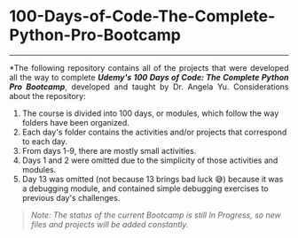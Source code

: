 # 100-Days-of-Code-The-Complete-Python-Pro-Bootcamp
---
<p style = "text-align: justify;">*The following repository contains all of the projects that were developed all the way to complete <em><strong>Udemy's 100 Days of Code: The Complete Python Pro Bootcamp</strong></em>, developed and taught by Dr. Angela Yu.
<bold>Considerations about the repository:</bold>

1. The course is divided into 100 days, or modules, which follow the way folders have been organized.
2. Each day's folder contains the activities and/or projects that correspond to each day.
3. From days 1-9, there are mostly small activities.
4. Days 1 and 2 were omitted due to the simplicity of those activities and modules.
5. Day 13 was omitted (not because 13 brings bad luck 😅) because it was a debugging module, and contained simple debugging exercises to previous day's challenges.

> <em>Note: The status of the current Bootcamp is still <bold>In Progress</bold>, so new files and projects will be added constantly.</em> </p>